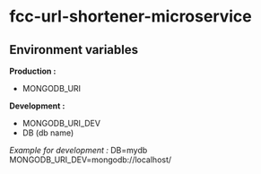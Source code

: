 # fcc-url-shortener-microservice

## Environment variables 

**Production :**
  * MONGODB_URI

**Development :**
  * MONGODB_URI_DEV
  * DB  (db name)

_Example for development :_
DB=mydb
MONGODB_URI_DEV=mongodb://localhost/
